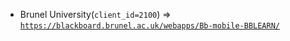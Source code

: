  - Brunel University(`client_id=2100`) => [`https://blackboard.brunel.ac.uk/webapps/Bb-mobile-BBLEARN/`](https://blackboard.brunel.ac.uk/webapps/Bb-mobile-BBLEARN/)
